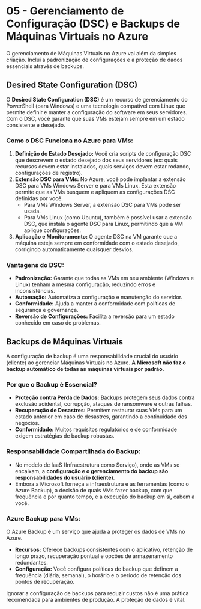 # 05 - Gerenciamento de Configuração (DSC) e Backups de Máquinas Virtuais no Azure

O gerenciamento de Máquinas Virtuais no Azure vai além da simples criação. Inclui a padronização de configurações e a proteção de dados essenciais através de backups.

## Desired State Configuration (DSC)

O **Desired State Configuration (DSC)** é um recurso de gerenciamento do PowerShell (para Windows) e uma tecnologia compatível com Linux que permite definir e manter a configuração do software em seus servidores. Com o DSC, você garante que suas VMs estejam sempre em um estado consistente e desejado.

### **Como o DSC Funciona no Azure para VMs:**

1.  **Definição do Estado Desejado:** Você cria scripts de configuração DSC que descrevem o estado desejado dos seus servidores (ex: quais recursos devem estar instalados, quais serviços devem estar rodando, configurações de registro).
2.  **Extensão DSC para VMs:** No Azure, você pode implantar a extensão DSC para VMs Windows Server e para VMs Linux. Esta extensão permite que as VMs busquem e apliquem as configurações DSC definidas por você.
    * Para VMs Windows Server, a extensão DSC para VMs pode ser usada.
    * Para VMs Linux (como Ubuntu), também é possível usar a extensão DSC, que instala o agente DSC para Linux, permitindo que a VM aplique configurações.
3.  **Aplicação e Monitoramento:** O agente DSC na VM garante que a máquina esteja sempre em conformidade com o estado desejado, corrigindo automaticamente quaisquer desvios.

### **Vantagens do DSC:**

* **Padronização:** Garante que todas as VMs em seu ambiente (Windows e Linux) tenham a mesma configuração, reduzindo erros e inconsistências.
* **Automação:** Automatiza a configuração e manutenção do servidor.
* **Conformidade:** Ajuda a manter a conformidade com políticas de segurança e governança.
* **Reversão de Configurações:** Facilita a reversão para um estado conhecido em caso de problemas.

## Backups de Máquinas Virtuais

A configuração de backup é uma responsabilidade crucial do usuário (cliente) ao gerenciar Máquinas Virtuais no Azure. **A Microsoft não faz o backup automático de todas as máquinas virtuais por padrão.**

### **Por que o Backup é Essencial?**

* **Proteção contra Perda de Dados:** Backups protegem seus dados contra exclusão acidental, corrupção, ataques de ransomware e outras falhas.
* **Recuperação de Desastres:** Permitem restaurar suas VMs para um estado anterior em caso de desastres, garantindo a continuidade dos negócios.
* **Conformidade:** Muitos requisitos regulatórios e de conformidade exigem estratégias de backup robustas.

### **Responsabilidade Compartilhada do Backup:**

* No modelo de IaaS (Infraestrutura como Serviço), onde as VMs se encaixam, a **configuração e o gerenciamento do backup são responsabilidades do usuário (cliente)**.
* Embora a Microsoft forneça a infraestrutura e as ferramentas (como o Azure Backup), a decisão de quais VMs fazer backup, com que frequência e por quanto tempo, e a execução do backup em si, cabem a você.

### **Azure Backup para VMs:**

O Azure Backup é um serviço que ajuda a proteger os dados de VMs no Azure.

* **Recursos:** Oferece backups consistentes com o aplicativo, retenção de longo prazo, recuperação pontual e opções de armazenamento redundantes.
* **Configuração:** Você configura políticas de backup que definem a frequência (diária, semanal), o horário e o período de retenção dos pontos de recuperação.

Ignorar a configuração de backups para reduzir custos não é uma prática recomendada para ambientes de produção. A proteção de dados é vital.